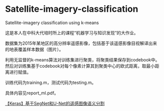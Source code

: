 # Satellite-imagery-classification
Satellite-imagery classification using k-means


这是本人在中科大代培时所上的课程“机器学习与知识发现”的大作业。

数据集为2015年某地区的高分辨率遥感影像，包括基于该遥感影像目视解译出来的地表覆盖样本数据（图片）。

利用无监督的k-means算法对训练集进行聚类，将聚类结果保存到codebook中。然后对训练集基于codebook对每个像素计算其到聚类中心的欧式距离，取最小距离进行赋值。

训练代码为training.m，测试代码为testing.m。

具体内容见report_ml.pdf。


[【Keras】基于SegNet和U-Net的遥感图像语义分割](https://www.cnblogs.com/skyfsm/p/8330882.html)
